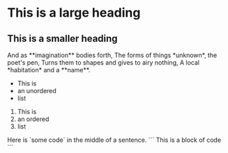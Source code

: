 <h1>This is a large heading</h1>
<h2>This is a smaller heading</h2>
And as **imagination** bodies forth,
The forms of things *unknown*, the poet's pen,
Turns them to shapes and gives to airy nothing,
A local *habitation* and a **name**.
<ul>
<li>This is</li>
<li>an unordered</li>
<li>list</li>
</ul>
<ol>
<li>This is</li> 
<li>an ordered</li>
<li>list</li>
</ol>
Here is `some code` in the middle of a sentence.
```
This is 
a block
of code
```
